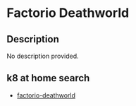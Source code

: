 # Factorio Deathworld

## Description

No description provided.

## k8 at home search

- [factorio-deathworld](https://nanne.dev/k8s-at-home-search/#/factorio-deathworld)
